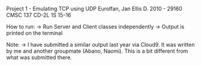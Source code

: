 Project 1 - Emulating TCP using UDP
Eurolfan, Jan Ellis D.
2010 - 29160
CMSC 137 CD-2L 1S 15-16

How to run:
    -> Run Server and Client classes independently
    -> Output is printed on the terminal

Note:
    -> I have submitted a similar output last year via Cloud9. It was written by me and another groupmate (Abano, Naomi). This is a bit different from what was submitted there.
